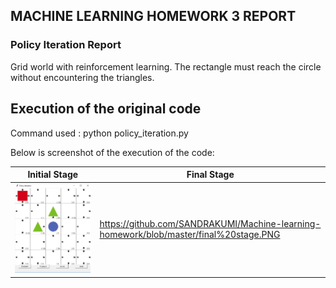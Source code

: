 ## MACHINE LEARNING HOMEWORK 3 REPORT

### Policy Iteration Report

Grid world with reinforcement learning. The rectangle must reach the circle without encountering the triangles.

## Execution of the original code

Command used : python policy_iteration.py

Below is screenshot of the execution of the code:

|Initial Stage|Final Stage|
|--|--|
| ![enter image description here](https://github.com/SANDRAKUMI/Machine-learning-homework/blob/master/grid%20eva1.PNG) | https://github.com/SANDRAKUMI/Machine-learning-homework/blob/master/final%20stage.PNG |















